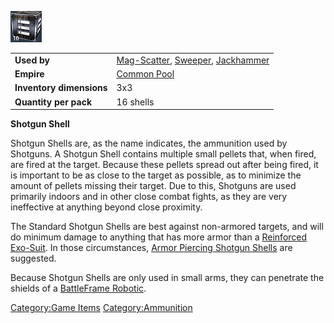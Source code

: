 ![](images/Shotgunshell.jpg "Shotgunshell.jpg")

|                          |                                                                                                           |
| ------------------------ | --------------------------------------------------------------------------------------------------------- |
| **Used by**              | [Mag-Scatter](Mag-Scatter "wikilink"), [Sweeper](Sweeper "wikilink"), [Jackhammer](Jackhammer "wikilink") |
| **Empire**               | [Common Pool](Common_Pool "wikilink")                                                                     |
| **Inventory dimensions** | 3x3                                                                                                       |
| **Quantity per pack**    | 16 shells                                                                                                 |

**Shotgun Shell**

Shotgun Shells are, as the name indicates, the ammunition used by
Shotguns. A Shotgun Shell contains multiple small pellets that, when
fired, are fired at the target. Because these pellets spread out after
being fired, it is important to be as close to the target as possible,
as to minimize the amount of pellets missing their target. Due to this,
Shotguns are used primarily indoors and in other close combat fights, as
they are very ineffective at anything beyond close proximity.

The Standard Shotgun Shells are best against non-armored targets, and
will do minimum damage to anything that has more armor than a
[Reinforced Exo-Suit](Reinforced_Exo-Suit "wikilink"). In those
circumstances, [Armor Piercing Shotgun
Shells](Armor_Piercing_Shotgun_Shell "wikilink") are suggested.

Because Shotgun Shells are only used in small arms, they can penetrate
the shields of a [BattleFrame Robotic](BattleFrame_Robotics "wikilink").

[Category:Game Items](Category:Game_Items "wikilink")
[Category:Ammunition](Category:Ammunition "wikilink")

